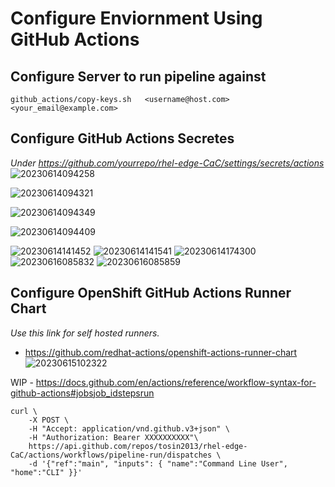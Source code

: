 # Configure Enviornment Using GitHub Actions

## Configure Server to run pipeline against 
```
github_actions/copy-keys.sh   <username@host.com> <your_email@example.com>
```

## Configure GitHub Actions Secretes
*Under https://github.com/yourrepo/rhel-edge-CaC/settings/secrets/actions*
![20230614094258](https://i.imgur.com/JoiLGIK.png)

![20230614094321](https://i.imgur.com/QYtpePt.png)

![20230614094349](https://i.imgur.com/FZPnO36.png)

![20230614094409](https://i.imgur.com/7iHJZvg.png)

![20230614141452](https://i.imgur.com/9ytWG7K.png)
![20230614141541](https://i.imgur.com/EEsIl24.png)
![20230614174300](https://i.imgur.com/CHuySnG.png)
![20230616085832](https://i.imgur.com/CNPJ6jg.png)
![20230616085859](https://i.imgur.com/XCdJmCY.png)

## Configure OpenShift GitHub Actions Runner Chart
*Use this link for self hosted runners.*
* https://github.com/redhat-actions/openshift-actions-runner-chart
![20230615102322](https://i.imgur.com/ekHfjL1.png)


WIP - https://docs.github.com/en/actions/reference/workflow-syntax-for-github-actions#jobsjob_idstepsrun
```
curl \
    -X POST \
    -H "Accept: application/vnd.github.v3+json" \
    -H "Authorization: Bearer XXXXXXXXXX"\
    https://api.github.com/repos/tosin2013/rhel-edge-CaC/actions/workflows/pipeline-run/dispatches \
    -d '{"ref":"main", "inputs": { "name":"Command Line User", "home":"CLI" }}'
```


